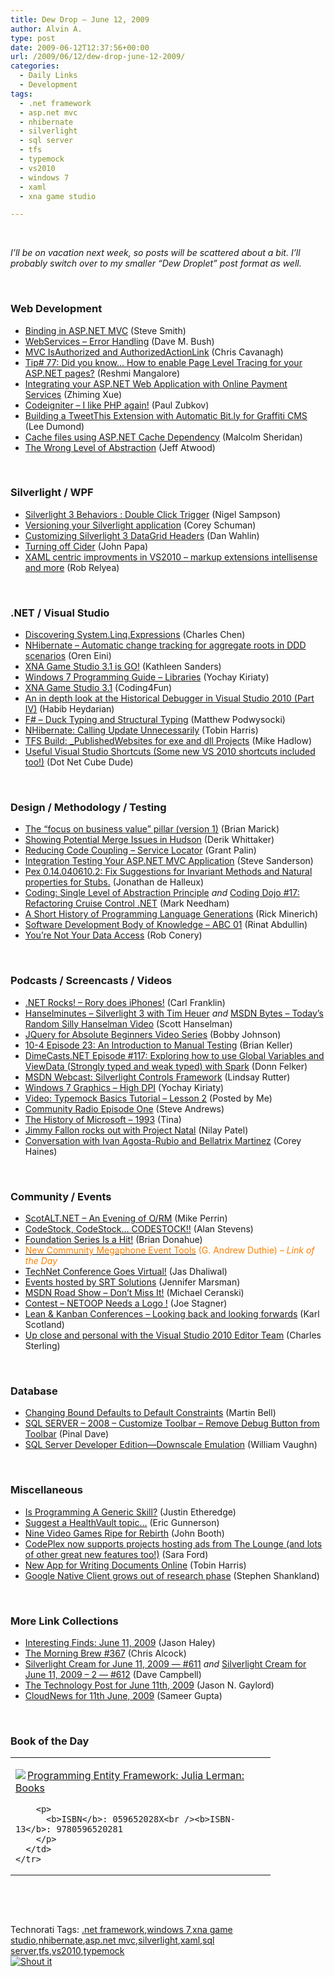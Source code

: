 ```yaml
---
title: Dew Drop – June 12, 2009
author: Alvin A.
type: post
date: 2009-06-12T12:37:56+00:00
url: /2009/06/12/dew-drop-june-12-2009/
categories:
  - Daily Links
  - Development
tags:
  - .net framework
  - asp.net mvc
  - nhibernate
  - silverlight
  - sql server
  - tfs
  - typemock
  - vs2010
  - windows 7
  - xaml
  - xna game studio

---
```

&#160;

_I’ll be on vacation next week, so posts will be scattered about a bit. I’ll probably switch over to my smaller “Dew Droplet” post format as well._

&#160;

### Web Development

  * [Binding in ASP.NET MVC][1] (Steve Smith)
  * [WebServices – Error Handling][2] (Dave M. Bush)
  * [MVC IsAuthorized and AuthorizedActionLink][3] (Chris Cavanagh)
  * [Tip# 77: Did you know… How to enable Page Level Tracing for your ASP.NET pages?][4] (Reshmi Mangalore)
  * [Integrating your ASP.NET Web Application with Online Payment Services][5] (Zhiming Xue)
  * [Codeigniter – I like PHP again!][6] (Paul Zubkov)
  * [Building a TweetThis Extension with Automatic Bit.ly for Graffiti CMS][7] (Lee Dumond)
  * [Cache files using ASP.NET Cache Dependency][8] (Malcolm Sheridan)
  * [The Wrong Level of Abstraction][9] (Jeff Atwood)

&#160;

### Silverlight / WPF

  * [Silverlight 3 Behaviors : Double Click Trigger][10] (Nigel Sampson)
  * [Versioning your Silverlight application][11] (Corey Schuman)
  * [Customizing Silverlight 3 DataGrid Headers][12] (Dan Wahlin)
  * [Turning off Cider][13] (John Papa)
  * [XAML centric improvments in VS2010 &#8211; markup extensions intellisense and more][14] (Rob Relyea)

&#160;

### .NET / Visual Studio

  * [Discovering System.Linq.Expressions][15] (Charles Chen)
  * [NHibernate – Automatic change tracking for aggregate roots in DDD scenarios][16] (Oren Eini)
  * [XNA Game Studio 3.1 is GO!][17] (Kathleen Sanders)
  * [Windows 7 Programming Guide – Libraries][18] (Yochay Kiriaty)
  * [XNA Game Studio 3.1][19] (Coding4Fun)
  * [An in depth look at the Historical Debugger in Visual Studio 2010 (Part IV)][20] (Habib Heydarian)
  * [F# – Duck Typing and Structural Typing][21] (Matthew Podwysocki)
  * [NHibernate: Calling Update Unnecessarily][22] (Tobin Harris)
  * [TFS Build: _PublishedWebsites for exe and dll Projects][23] (Mike Hadlow)
  * [Useful Visual Studio Shortcuts (Some new VS 2010 shortcuts included too!)][24] (Dot Net Cube Dude)

&#160;

### Design / Methodology / Testing

  * [The “focus on business value” pillar (version 1)][25] (Brian Marick)
  * [Showing Potential Merge Issues in Hudson][26] (Derik Whittaker)
  * [Reducing Code Coupling &#8211; Service Locator][27] (Grant Palin)
  * [Integration Testing Your ASP.NET MVC Application][28] (Steve Sanderson)
  * [Pex 0.14.040610.2: Fix Suggestions for Invariant Methods and Natural properties for Stubs.][29] (Jonathan de Halleux)
  * [Coding: Single Level of Abstraction Principle][30] _and_&#160;[Coding Dojo #17: Refactoring Cruise Control .NET][31] (Mark Needham)
  * [A Short History of Programming Language Generations][32] (Rick Minerich)
  * [Software Development Body of Knowledge &#8211; ABC 01][33] (Rinat Abdullin)
  * [You’re Not Your Data Access][34] (Rob Conery)

&#160;

### Podcasts / Screencasts / Videos

  * [.NET Rocks! &#8211; Rory does iPhones!][35] (Carl Franklin)
  * [Hanselminutes &#8211; Silverlight 3 with Tim Heuer][36] _and_&#160;[MSDN Bytes &#8211; Today&#8217;s Random Silly Hanselman Video][37] (Scott Hanselman)
  * [JQuery for Absolute Beginners Video Series][38] (Bobby Johnson)
  * [10-4 Episode 23: An Introduction to Manual Testing][39] (Brian Keller)
  * [DimeCasts.NET Episode #117: Exploring how to use Global Variables and ViewData (Strongly typed and weak typed) with Spark][40] (Donn Felker)
  * [MSDN Webcast: Silverlight Controls Framework][41] (Lindsay Rutter)
  * [Windows 7 Graphics – High DPI][42] (Yochay Kiriaty)
  * [Video: Typemock Basics Tutorial &#8211; Lesson 2][43] (Posted by Me)
  * [Community Radio Episode One][44] (Steve Andrews)
  * [The History of Microsoft &#8211; 1993][45] (Tina)
  * [Jimmy Fallon rocks out with Project Natal][46] (Nilay Patel)
  * [Conversation with Ivan Agosta-Rubio and Bellatrix Martinez][47] (Corey Haines)

&#160;

### Community / Events

  * [ScotALT.NET &#8211; An Evening of O/RM][48] (Mike Perrin)
  * [CodeStock, CodeStock&hellip; CODESTOCK!!][49] (Alan Stevens)
  * [Foundation Series Is a Hit!][50] (Brian Donahue)
  * [<font color="#ff8000">New Community Megaphone Event Tools</font>][51] <font color="#ff8000">(G. Andrew Duthie) <em>– Link of the Day</em></font>
  * [TechNet Conference Goes Virtual!][52] (Jas Dhaliwal)
  * [Events hosted by SRT Solutions][53] (Jennifer Marsman)
  * [MSDN Road Show – Don’t Miss It!][54] (Michael Ceranski)
  * [Contest &#8211; NETOOP Needs a Logo !][55] (Joe Stagner)
  * [Lean & Kanban Conferences – Looking back and looking forwards][56] (Karl Scotland)
  * [Up close and personal with the Visual Studio 2010 Editor Team][57] (Charles Sterling)

&#160;

### Database

  * [Changing Bound Defaults to Default Constraints][58] (Martin Bell)
  * [SQL SERVER – 2008 – Customize Toolbar – Remove Debug Button from Toolbar][59] (Pinal Dave)
  * [SQL Server Developer Edition&mdash;Downscale Emulation][60] (William Vaughn)

&#160;

### Miscellaneous

  * [Is Programming A Generic Skill?][61] (Justin Etheredge)
  * [Suggest a HealthVault topic&#8230;][62] (Eric Gunnerson)
  * [Nine Video Games Ripe for Rebirth][63] (John Booth)
  * [CodePlex now supports projects hosting ads from The Lounge (and lots of other great new features too!)][64] (Sara Ford)
  * [New App for Writing Documents Online][65] (Tobin Harris)
  * [Google Native Client grows out of research phase][66] (Stephen Shankland)

&#160;

### More Link Collections

  * [Interesting Finds: June 11, 2009][67] (Jason Haley)
  * [The Morning Brew #367][68] (Chris Alcock)
  * [Silverlight Cream for June 11, 2009 &#8212; #611][69] _and_&#160;[Silverlight Cream for June 11, 2009 &#8211; 2 &#8212; #612][70] (Dave Campbell)
  * [The Technology Post for June 11th, 2009][71] (Jason N. Gaylord)
  * [CloudNews for 11th June, 2009][72] (Sameer Gupta)

&#160;

### Book of the Day

<div style="padding-bottom: 0px; margin: 0px; padding-left: 0px; padding-right: 0px; display: inline; float: none; padding-top: 0px" id="scid:7dc1bd33-94bd-46fd-a20b-0131235bcd47:4f1f273c-d8a4-4ed2-970d-325247b2250b" class="wlWriterSmartContent">
  <table cellspacing="0" cellpadding="2" width="400" border="0" unselectable="on">
    <tr>
      <td valign="top" width="400">
        <p>
          <a title="Programming Entity Framework: Julia Lerman: Books" href="http://www.amazon.com/exec/obidos/ASIN/059652028X/alvinashcraft-20"><img data-recalc-dims="1" decoding="async" src="https://i0.wp.com/images.amazon.com/images/P/059652028X.01.MZZZZZZZ.jpg?w=660" border="0" align="left" style="float:left" />Programming Entity Framework: Julia Lerman: Books</a>
        </p>
        
        <p>
          <b>ISBN</b>: 059652028X<br /><b>ISBN-13</b>: 9780596520281
        </p>
      </td>
    </tr>
  </table>
</div>

&#160;

<div style="padding-bottom: 0px; margin: 0px; padding-left: 0px; padding-right: 0px; display: inline; float: none; padding-top: 0px" id="scid:C16BAC14-9A3D-4c50-9394-FBFEF7A93539:813bb96a-47e7-4b2c-b3df-63e490646925" class="wlWriterSmartContent">
  <!--dotnetkickit-->
</div>

&#160;

<div style="padding-bottom: 0px; margin: 0px; padding-left: 0px; padding-right: 0px; display: inline; float: none; padding-top: 0px" id="scid:0767317B-992E-4b12-91E0-4F059A8CECA8:2a425a37-1c13-4be3-9f1a-cae707998612" class="wlWriterSmartContent">
  Technorati Tags: <a href="http://technorati.com/tags/.net+framework" rel="tag">.net framework</a>,<a href="http://technorati.com/tags/windows+7" rel="tag">windows 7</a>,<a href="http://technorati.com/tags/xna+game+studio" rel="tag">xna game studio</a>,<a href="http://technorati.com/tags/nhibernate" rel="tag">nhibernate</a>,<a href="http://technorati.com/tags/asp.net+mvc" rel="tag">asp.net mvc</a>,<a href="http://technorati.com/tags/silverlight" rel="tag">silverlight</a>,<a href="http://technorati.com/tags/xaml" rel="tag">xaml</a>,<a href="http://technorati.com/tags/sql+server" rel="tag">sql server</a>,<a href="http://technorati.com/tags/tfs" rel="tag">tfs</a>,<a href="http://technorati.com/tags/vs2010" rel="tag">vs2010</a>,<a href="http://technorati.com/tags/typemock" rel="tag">typemock</a>
</div>

<div class="wlWriterHeaderFooter" style="margin:0px; padding:0px 0px 0px 0px;">
  <div class="shoutIt">
    <a rev="vote-for" href="http://dotnetshoutout.com/Submit?url=http%3a%2f%2fwww.alvinashcraft.com%2f2009%2f06%2f12%2fdew-drop-june-12-2009%2f&title=Dew+Drop+-+June+12%2c+2009"><img decoding="async" alt="Shout it" src="http://dotnetshoutout.com/image.axd?url=https://morningdew-bpc6g3a0fgaxdxcu.eastus2-01.azurewebsites.net/2009/06/12/dew-drop-june-12-2009/" style="border:0px" /></a>
  </div>
</div>

 [1]: http://stevesmithblog.com/blog/binding-in-asp-net-mvc/
 [2]: http://blog.dmbcllc.com/2009/06/11/webservices-error-handling/
 [3]: http://chriscavanagh.wordpress.com/2009/06/11/mvc-authorizedactionlink/
 [4]: http://blogs.msdn.com/webdevelopertips/archive/2009/06/11/tip-77-did-you-know-how-to-enable-page-level-tracing-for-your-asp-net-pages.aspx
 [5]: http://blogs.msdn.com/zxue/archive/2009/06/11/integrating-your-asp-net-web-application-with-online-payment-services.aspx
 [6]: http://www.paul-zubkov.com/?p=208
 [7]: http://leedumond.com/blog/building-a-tweetthis-extension-with-automatic-bit-ly-for-graffiti-cms/
 [8]: http://feedproxy.google.com/~r/netCurryRecentArticles/~3/XMWdgFxV1_E/ShowArticle.aspx
 [9]: http://www.codinghorror.com/blog/archives/001275.html
 [10]: http://compiledexperience.com/Blog/post/Silverlight-3-Behaviors-Double-Click-Trigger.aspx
 [11]: http://www.85turns.com/2009/06/11/versioning-your-silverlight-application/
 [12]: http://weblogs.asp.net/dwahlin/archive/2009/06/11/customizing-silverlight-3-datagrid-headers.aspx
 [13]: http://feedproxy.google.com/~r/JohnPapa/~3/5tqLEJabbMs/
 [14]: http://blogs.windowsclient.net/rob_relyea/archive/2009/06/11/xaml-centric-improvments-in-vs2010-markup-extensions-intellisense-and-more.aspx
 [15]: http://www.charliedigital.com/PermaLink,guid,1d1b1582-178e-4d8c-9788-2b7bddb6b7e2.aspx
 [16]: http://feedproxy.google.com/~r/AyendeRahien/~3/ZymToBitHrY/nhibernate-ndash-automatic-change-tracking-for-aggregate-roots-in-ddd.aspx
 [17]: http://blogs.msdn.com/xna/archive/2009/06/11/xna-game-studio-3-1-is-go.aspx
 [18]: http://windowsteamblog.com/blogs/developers/archive/2009/06/11/windows-7-programming-guide-libraries.aspx
 [19]: http://blogs.msdn.com/coding4fun/archive/2009/06/11/9727453.aspx
 [20]: http://blogs.msdn.com/habibh/archive/2009/06/11/an-in-depth-look-at-the-historical-debugger-in-visual-studio-2010-part-iv.aspx
 [21]: http://codebetter.com/blogs/matthew.podwysocki/archive/2009/06/11/f-duck-typing-and-structural-typing.aspx
 [22]: http://feedproxy.google.com/~r/blog_of_tobin/~3/bJnYCsDvbHA/
 [23]: http://feeds.dzone.com/~r/zones/dotnet/~3/EbG2pbkhGuo/tfs-build-publishedwebsites
 [24]: http://www.dotnetcube.com/post/Useful-Visual-Studio-Shortcuts-%28Some-new-VS-2010-shortcuts-included-too!%29.aspx
 [25]: http://www.exampler.com/blog/2009/06/11/one-pillar-of-an-agile-team-focus-on-business-value-version-1/
 [26]: http://feedproxy.google.com/~r/devlicious/~3/kwdCLruHWb4/showing-potential-merge-issues-in-hudson.aspx
 [27]: http://grantpalin.com/2009/06/11/reducing-code-coupling-service-locator/
 [28]: http://feeds.codeville.net/~r/SteveCodeville/~3/yfQYHyZ6URk/
 [29]: http://feedproxy.google.com/~r/pelisfarm/~3/BLazwoMuZJI/Pex0140406102FixSuggestionsForInvariantMethodsAndNaturalPropertiesForStubs.aspx
 [30]: http://feedproxy.google.com/~r/MarkNeedham/~3/9PfsUNUKv_E/
 [31]: http://feedproxy.google.com/~r/MarkNeedham/~3/oPxJhulr8I0/
 [32]: http://www.atalasoft.com/cs/blogs/rickm/archive/2009/06/11/a-short-history-of-programming-languages-generations.aspx
 [33]: http://feeds.abdullin.com/~r/RinatAbdullin/~3/WAkfdQe2QbI/software-development-body-of-knowledge-abc-01.html
 [34]: http://feedproxy.google.com/~r/wekeroad/EeKc/~3/gH9WptfLMdg/
 [35]: http://www.dotnetrocks.com/default.aspx?ShowNum=454
 [36]: http://www.hanselminutes.com/default.aspx?ShowID=182
 [37]: http://feedproxy.google.com/~r/ScottHanselman/~3/Y4z8_bXejJY/MSDNBytesTodaysRandomSillyHanselmanVideo.aspx
 [38]: http://feedproxy.google.com/~r/iamnotmyself/~3/NmlpJkpKUco/JQueryForAbsoluteBeginnersVideoSeries.aspx
 [39]: http://channel9.msdn.com/shows/10-4/10-4-Episode-23-An-Introduction-to-Manual-Testing/
 [40]: http://feedproxy.google.com/~r/Dimecastsnet--InformAndEducateIn10MinutesOrLess/~3/zMn1PKV3ob0/117
 [41]: http://blogs.msdn.com/lindsay/archive/2009/06/11/msdn-webcast-silverlight-controls-framework.aspx
 [42]: http://channel9.msdn.com/posts/yochay/Windows-7-Graphics--High-DPI/
 [43]: http://feeds.dzone.com/~r/zones/dotnet/~3/f68_UpbavX4/video-typemock-basics-tutorial-1
 [44]: http://www.platinumbay.com/blogs/dotneticated/archive/2009/06/12/community-radio-episode-one.aspx
 [45]: http://channel9.msdn.com/shows/History/The-History-of-Microsoft-1993/
 [46]: http://www.engadget.com/2009/06/11/jimmy-fallon-rocks-out-with-project-natal/
 [47]: http://programmingtour.blogspot.com/2009/06/conversation-with-ivan-agosta-rubio-and.html
 [48]: http://scotalt.net/blog/2009/06/11/an-evening-of-orm/
 [49]: http://netcave.org/CodeStockCodeStockhellipCODESTOCK.aspx
 [50]: http://feedproxy.google.com/~r/bdpersist/~3/fefpzmChSXg/foundation-series-is-a-hit.aspx
 [51]: http://blogs.msdn.com/gduthie/archive/2009/06/11/new-community-megaphone-event-tools.aspx
 [52]: http://blogs.msdn.com/mvpawardprogram/archive/2009/06/11/technet-conference-goes-virtual.aspx
 [53]: http://feedproxy.google.com/~r/JenniferMarsman/~3/tKeigG4b7GQ/events-hosted-by-srt-solutions.aspx
 [54]: http://www.codecapers.com/2009/06/msdn-road-show-dont-miss-it.html
 [55]: http://misfitgeek.com/blog/aspnet/contest-netoop-needs-a-logo/
 [56]: http://availagility.wordpress.com/2009/06/11/lean-kanban-conferences-looking-back-and-looking-forwards/
 [57]: http://blogs.msdn.com/charles_sterling/archive/2009/06/11/up-close-and-personal-with-the-visual-studio-2010-editor-team.aspx
 [58]: http://sqlblogcasts.com/blogs/martinbell/archive/2009/06/11/Changing-bound-defaults-to-default-constraints.aspx
 [59]: http://blog.sqlauthority.com/2009/06/12/sql-server-2008-customize-toolbar-remove-debug-button-from-toolbar/
 [60]: http://betav.com/blog/billva/2009/06/sql-server-developer-editiondo.html
 [61]: http://www.codethinked.com/post.aspx?id=7f8fe40a-eaf7-45a0-8556-6c4901436353
 [62]: http://blogs.msdn.com/ericgu/archive/2009/06/11/suggest-a-healthvault-topic.aspx
 [63]: http://feeds.wired.com/~r/wiredgeekdad/~3/bkOb389n0Xw/
 [64]: http://blogs.msdn.com/codeplex/archive/2009/06/11/codeplex-now-supports-projects-hosting-ads-from-the-lounge-and-lots-of-other-great-new-features-too.aspx
 [65]: http://feedproxy.google.com/~r/blog_of_tobin/~3/sF4p4kah8hI/
 [66]: http://feedproxy.google.com/~r/webware/~3/gNYt7jSvU5U/8301-17939_109-10262619-2.html
 [67]: http://jasonhaley.com/blog/post.aspx?id=e1d5bdb3-f9e0-4418-bc82-8b5cae39d809
 [68]: http://feedproxy.google.com/~r/ReflectivePerspective/~3/nCr601Knc6M/
 [69]: http://geekswithblogs.net/WynApseTechnicalMusings/archive/2009/06/11/132748.aspx
 [70]: http://geekswithblogs.net/WynApseTechnicalMusings/archive/2009/06/11/132762.aspx
 [71]: http://feeds.jasongaylord.com/~r/JasonNGaylord/~3/qFiOyKieqiw/the-technology-post-for-june-11th-2009.aspx
 [72]: http://feedproxy.google.com/~r/CloudAve/~3/kCU_epKb4Fg/cloudnews-for-11th-june-2009